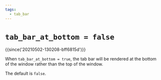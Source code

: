 ```yaml
---
tags:
  - tab_bar
---
```

# `tab_bar_at_bottom = false`

{{since('20210502-130208-bff6815d')}}

When `tab_bar_at_bottom = true`, the tab bar will be rendered at the bottom of
the window rather than the top of the window.

The default is `false`.

